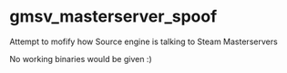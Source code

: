 # gmsv\_masterserver_spoof

Attempt to mofify how Source engine is talking to Steam Masterservers

No working binaries would be given :)